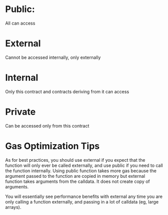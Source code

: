 # Public:

All can access

# External

Cannot be accessed internally, only externally

# Internal

Only this contract and contracts deriving from it can access

# Private

Can be accessed only from this contract

# Gas Optimization Tips

As for best practices, you should use external if you expect that the function will only ever be called externally, and use public if you need to call the function internally. Using public function takes more gas because the argument passed to the function are copied in memory but external function takes arguments from the calldata. It does not create copy of arguments.

You will essentially see performance benefits with external any time you are only calling a function externally, and passing in a lot of calldata (eg, large arrays).
